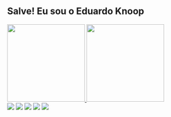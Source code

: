 ## Salve! Eu sou o Eduardo Knoop

<div>
<a href="https://github.com/eduardoknoop">
<img loading="lazy" height="180em" src="https://github-readme-stats.vercel.app/api/top-langs/?username=eduardoknoop&layout=compact&langs_count=7&theme=github_dark"/>
<img loading="lazy" height="180em" src="https://github-readme-stats.vercel.app/api?username=eduardoknoop&show_icons=true&theme=github_dark&include_all_commits=true&count_private=true"/>
</div>

<div>
<a href="https://www.youtube.com/eduardoknoop" target="_blank"><img loading="lazy" src="https://img.shields.io/badge/YouTube-FF0000?style=for-the-badge&logo=youtube&logoColor=white" target="_blank"></a>
<a href="https://instagram.com/eduardoo.skps" target="_blank"><img loading="lazy" src="https://img.shields.io/badge/-Instagram-%23E4405F?style=for-the-badge&logo=instagram&logoColor=white" target="_blank"></a>
<a href="https://www.twitch.tv/sizzelv" target="_blank"><img loading="lazy" src="https://img.shields.io/badge/Twitch-9146FF?style=for-the-badge&logo=twitch&logoColor=white" target="_blank"></a>
<a href = "mailto:contato@eduardoo.knoop"><img loading="lazy" src="https://img.shields.io/badge/Gmail-D14836?style=for-the-badge&logo=gmail&logoColor=white" target="_blank"></a>
<a href="https://www.linkedin.com/in/eduardoknoop" target="_blank"><img loading="lazy" src="https://img.shields.io/badge/-LinkedIn-%230077B5?style=for-the-badge&logo=linkedin&logoColor=white" target="_blank"></a>
</div>
